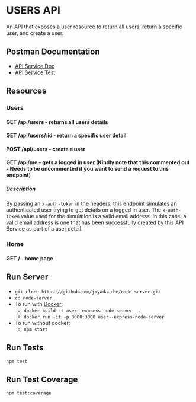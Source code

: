# USERS API
An API that exposes a user resource to return all users, return a specific user, and create a user.

## Postman Documentation
- [API Service Doc](https://documenter.getpostman.com/view/1407713/TzecB4tR)
- [API Service Test](https://www.getpostman.com/collections/eedab6b8123ccf83b7d7)

## Resources
### Users
#### GET /api/users - returns all users details
#### GET /api/users/:id - return a specific user detail
#### POST /api/users - create a user
#### GET /api/me - gets a logged in user (Kindly note that this commented out - Needs to be uncommented if you want to send a request to this endpoint)
##### Description
By passing an `x-auth-token` in the headers, this endpoint simulates an authenticated user trying to get details on a logged in user.
The `x-auth-token` value used for the simulation is a valid email address. In this case, a valid email address is one that has been successfully created by this API Service as part of a user detail.

### Home
#### GET / - home page

## Run Server
- `git clone https://github.com/joyadauche/node-server.git`
- `cd node-server`
- To run with [Docker](https://docs.docker.com/get-docker/):
    - `docker build -t user--express-node-server  .`     
    - `docker run -it -p 3000:3000 user--express-node-server `
- To run without docker:
    - `npm start`

## Run Tests
`npm test`

## Run Test Coverage
`npm test:coverage`